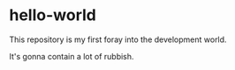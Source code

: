 # hello-world

This repository is my first foray into the development world.

It's gonna contain a lot of rubbish.
